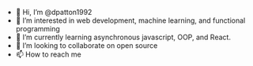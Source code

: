 - 👋 Hi, I’m @dpatton1992
- 👀 I’m interested in web development, machine learning, and functional programming
- 🌱 I’m currently learning asynchronous javascript, OOP, and React.
- 💞️ I’m looking to collaborate on open source
- 📫 How to reach me 

<!---
dpatton1992/dpatton1992 is a ✨ special ✨ repository because its `README.md` (this file) appears on your GitHub profile.
You can click the Preview link to take a look at your changes.
--->
